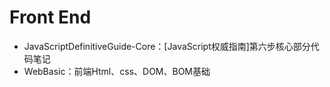 # Front End

- JavaScriptDefinitiveGuide-Core：[JavaScript权威指南]第六步核心部分代码笔记
- WebBasic：前端Html、css、DOM、BOM基础